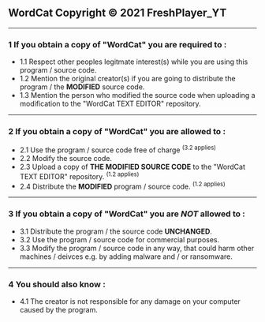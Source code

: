 ## WordCat Copyright © 2021 FreshPlayer_YT
***
### 1 If you obtain a copy of "WordCat" you are required to :
* 1.1 Respect other peoples legitmate interest(s) while you are using this program / source code.
* 1.2 Mention the original creator(s) if you are going to distribute the program / the **MODIFIED** source code.
* 1.3 Mention the person who modified the source code when uploading a modification to the "WordCat TEXT EDITOR" repository.

***
### 2 If you obtain a copy of "WordCat" you are allowed to :

* 2.1 Use the program / source code free of charge <sup>(3.2 applies)</sup>
* 2.2 Modify the source code.
* 2.3 Upload a copy of  **THE MODIFIED SOURCE CODE** to the "WordCat TEXT EDITOR" repository. <sup>(1.2 applies)</sup>
* 2.4 Distribute the **MODIFIED** program / source code. <sup>(1.2 applies)</sup>
***
### 3 If you obtain a copy of "WordCat" you are **_NOT_** allowed to :

* 3.1 Distribute the program / the source code **UNCHANGED**.
* 3.2 Use the program / source code for commercial purposes.
* 3.3 Modify the program / source code in any way, that could harm other machines / deivces e.g. by 
adding malware and / or ransomware. 
***
### 4 You should also know :

* 4.1 The creator is not responsible for any damage on your computer caused by the program.


